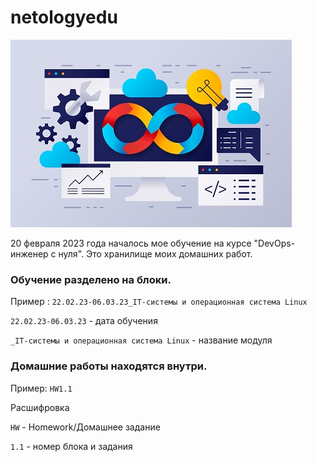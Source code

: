 # netologyedu

![DevOps](DevOps.jpg)

20 февраля 2023 года началось мое обучение на курсе "DevOps-инженер с нуля". Это хранилище моих домашних работ.

### Обучение разделено на блоки.
Пример : ```22.02.23-06.03.23_IT-системы и операционная система Linux```

```22.02.23-06.03.23``` - дата обучения

```_IT-системы и операционная система Linux``` - название модуля

### Домашние работы находятся внутри.
Пример: ```HW1.1```

Расшифровка

```HW``` - Homework/Домашнее задание 

```1.1``` - номер блока и задания
